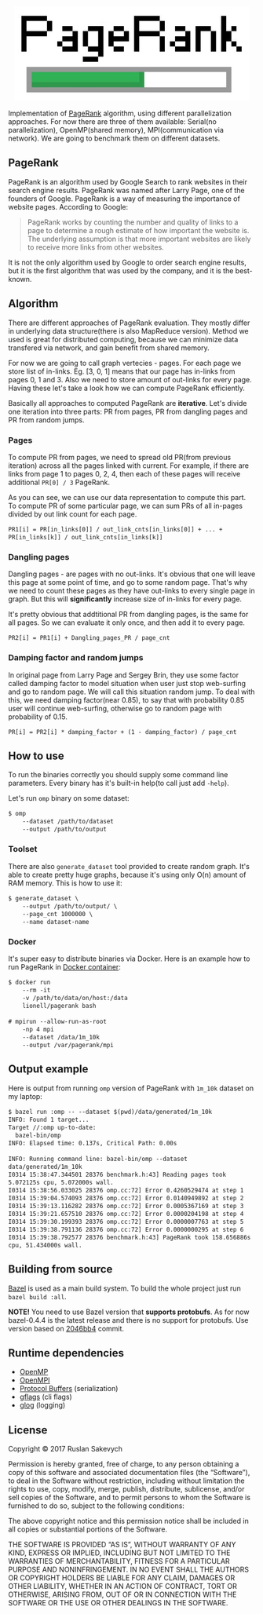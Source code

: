 <div align="center">
  <img src="https://github.com/lionell/pagerank/blob/master/docs/img/googlepagerank.jpg" />
</div>

Implementation of [PageRank](https://en.wikipedia.org/wiki/PageRank) algorithm, using
different parallelization approaches. For now there are three of them available:
Serial(no parallelization), OpenMP(shared memory), MPI(communication via network).
We are going to benchmark them on different datasets.

## PageRank

PageRank is an algorithm used by Google Search to rank websites in their search engine results.
PageRank was named after Larry Page, one of the founders of Google.
PageRank is a way of measuring the importance of website pages. According to Google:

> PageRank works by counting the number and quality of links to a page to determine
> a rough estimate of how important the website is. The underlying assumption is that
> more important websites are likely to receive more links from other websites.

It is not the only algorithm used by Google to order search engine results,
but it is the first algorithm that was used by the company, and it is the best-known.

## Algorithm

There are different approaches of PageRank evaluation. They mostly differ in underlying
data structure(there is also MapReduce version). Method we used is great for distributed
computing, because we can minimize data transfered via network, and gain benefit from
shared memory.

For now we are going to call graph vertecies - pages. For each page we store list of
in-links. Eg. [3, 0, 1] means that our page has in-links from pages 0, 1 and 3.
Also we need to store amount of out-links for every page. Having these let's take a
look how we can compute PageRank efficiently.

Basically all approaches to computed PageRank are **iterative**. Let's divide one iteration
into three parts: PR from pages, PR from dangling pages and PR from random jumps.

### Pages

To compute PR from pages, we need to spread old PR(from previous iteration) across all the
pages linked with current. For example, if there are links from page 1 to pages 0, 2, 4, then
each of these pages will receive additional `PR[0] / 3` PageRank.

As you can see, we can use our data representation to compute this part. To compute PR of
some particular page, we can sum PRs of all in-pages divided by out link count for each page.

```
PR1[i] = PR[in_links[0]] / out_link_cnts[in_links[0]] + ... + PR[in_links[k]] / out_link_cnts[in_links[k]]
```

### Dangling pages

Dangling pages - are pages with no out-links. It's obvious that one will leave this page at some point
of time, and go to some random page. That's why we need to count these pages as they have out-links to
every single page in graph. But this will **significantly** increase size of in-links for every page.

It's pretty obvious that addtitional PR from dangling pages, is the same for all pages. So we can evaluate
it only once, and then add it to every page.

```
PR2[i] = PR1[i] + Dangling_pages_PR / page_cnt
```

### Damping factor and random jumps

In original page from Larry Page and Sergey Brin, they use some factor called damping factor to model
situation when user just stop web-surfing and go to random page. We will call this situation random jump.
To deal with this, we need damping factor(near 0.85), to say that with probability 0.85 user will continue
web-surfing, otherwise go to random page with probability of 0.15.

```
PR[i] = PR2[i] * damping_factor + (1 - damping_factor) / page_cnt
```

## How to use

To run the binaries correctly you should supply some command line parameters. Every binary has it's
built-in help(to call just add `-help`).

Let's run `omp` binary on some dataset:

```(shell)
$ omp
    --dataset /path/to/dataset
    --output /path/to/output
```

### Toolset

There are also `generate_dataset` tool provided to create random graph. It's able to create pretty huge
graphs, because it's using only O(n) amount of RAM memory. This is how to use it:

```(shell)
$ generate_dataset \
    --output /path/to/output/ \
    --page_cnt 1000000 \
    --name dataset-name
```

### Docker

It's super easy to distribute binaries via Docker. Here is an example how to run
PageRank in [Docker container](https://hub.docker.com/r/lionell/pagerank):

```(shell)
$ docker run
    --rm -it
    -v /path/to/data/on/host:/data
    lionell/pagerank bash

# mpirun --allow-run-as-root
    -np 4 mpi
    --dataset /data/1m_10k
    --output /var/pagerank/mpi
```

## Output example

Here is output from running `omp` version of PageRank with `1m_10k` dataset on my laptop:

```
$ bazel run :omp -- --dataset $(pwd)/data/generated/1m_10k
INFO: Found 1 target...
Target //:omp up-to-date:
  bazel-bin/omp
INFO: Elapsed time: 0.137s, Critical Path: 0.00s

INFO: Running command line: bazel-bin/omp --dataset data/generated/1m_10k
I0314 15:38:47.344501 28376 benchmark.h:43] Reading pages took 5.072125s cpu, 5.072000s wall.
I0314 15:38:56.033025 28376 omp.cc:72] Error 0.4260529474 at step 1
I0314 15:39:04.574093 28376 omp.cc:72] Error 0.0140949892 at step 2
I0314 15:39:13.116282 28376 omp.cc:72] Error 0.0005367169 at step 3
I0314 15:39:21.657510 28376 omp.cc:72] Error 0.0000204198 at step 4
I0314 15:39:30.199393 28376 omp.cc:72] Error 0.0000007763 at step 5
I0314 15:39:38.791136 28376 omp.cc:72] Error 0.0000000295 at step 6
I0314 15:39:38.792577 28376 benchmark.h:43] PageRank took 158.656886s cpu, 51.434000s wall.
```

## Building from source

[Bazel](https://bazel.build) is used as a main build system. To build the whole project just run `bazel build :all`.

**NOTE!** You need to use Bazel version that **supports protobufs**. As for now bazel-0.4.4 is the latest
release and there is no support for protobufs. Use version based on
[2046bb4](https://github.com/bazelbuild/bazel/commit/2046bb480075a8f412cb51882e64e31324fc57de) commit.

## Runtime dependencies

* [OpenMP](http://www.openmp.org)
* [OpenMPI](https://www.open-mpi.org)
* [Protocol Buffers](https://developers.google.com/protocol-buffers) (serialization)
* [gflags](https://gflags.github.io/gflags) (cli flags)
* [glog](https://github.com/google/glog) (logging)

## License

Copyright © 2017 Ruslan Sakevych

Permission is hereby granted, free of charge, to any person obtaining a copy of this software and associated documentation files (the “Software”), to deal in the Software without restriction, including without limitation the rights to use, copy, modify, merge, publish, distribute, sublicense, and/or sell copies of the Software, and to permit persons to whom the Software is furnished to do so, subject to the following conditions:

The above copyright notice and this permission notice shall be included in all copies or substantial portions of the Software.

THE SOFTWARE IS PROVIDED “AS IS”, WITHOUT WARRANTY OF ANY KIND, EXPRESS OR IMPLIED, INCLUDING BUT NOT LIMITED TO THE WARRANTIES OF MERCHANTABILITY, FITNESS FOR A PARTICULAR PURPOSE AND NONINFRINGEMENT. IN NO EVENT SHALL THE AUTHORS OR COPYRIGHT HOLDERS BE LIABLE FOR ANY CLAIM, DAMAGES OR OTHER LIABILITY, WHETHER IN AN ACTION OF CONTRACT, TORT OR OTHERWISE, ARISING FROM, OUT OF OR IN CONNECTION WITH THE SOFTWARE OR THE USE OR OTHER DEALINGS IN THE SOFTWARE.

